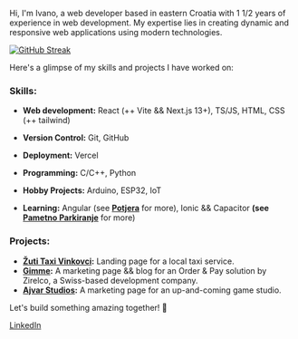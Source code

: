 Hi, I'm Ivano, a web developer based in eastern Croatia with 1 1/2 years of experience in web development. My expertise lies in creating dynamic and responsive web applications using modern technologies.

[![GitHub Streak](https://github-readme-streak-stats.herokuapp.com?user=ivano-uglik&theme=synthwave&hide_current_streak=true)](https://git.io/streak-stats)
<br>

Here's a glimpse of my skills and projects I have worked on:
### Skills:
- **Web development:** React (++ Vite && Next.js 13+), TS/JS, HTML, CSS (++ tailwind)
- **Version Control:** Git, GitHub
- **Deployment:** Vercel
- **Programming:** C/C++, Python
- **Hobby Projects:** Arduino, ESP32, IoT
  
- **Learning:** Angular (see **[Potjera](https://github.com/ivano-uglik/potjera-the-chase-simulator)** for more), Ionic && Capacitor **(see [Pametno Parkiranje](https://github.com/ivano-uglik/pametno-parkiranje)** for more)

### Projects:
- **[Žuti Taxi Vinkovci](https://www.zuti-taxi.com/):** Landing page for a local taxi service.
- **[Gimme](https://gimme-marketing-two.vercel.app/):** A marketing page && blog for an Order & Pay solution by Zirelco, a Swiss-based development company.
- **[Ajvar Studios](https://www.ajvarstudio.com/):** A marketing page for an up-and-coming game studio.


Let's build something amazing together! 🚀

[LinkedIn](https://www.linkedin.com/in/ivano-uglik/)
